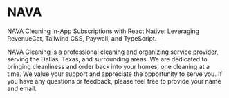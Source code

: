 # NAVA
NAVA Cleaning 
In-App Subscriptions with React Native: Leveraging RevenueCat, Tailwind CSS, Paywall, and TypeScript.

NAVA Cleaning is a professional cleaning and organizing service provider, serving the Dallas, Texas, and surrounding areas. We are dedicated to bringing cleanliness and order back into your homes, one cleaning at a time. We value your support and appreciate the opportunity to serve you. If you have any questions or feedback, please feel free to provide your name and email. 